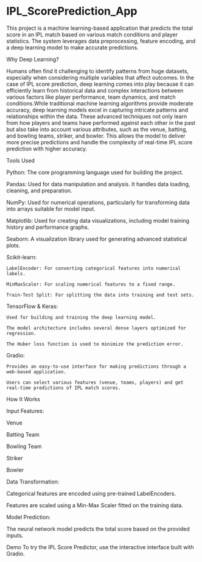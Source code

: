 # IPL_ScorePrediction_App
This project is a machine learning-based application that predicts the total score in an IPL match based on various match conditions and player statistics. The system leverages data preprocessing, feature encoding, and a deep learning model to make accurate predictions.

Why Deep Learning?

Humans often find it challenging to identify patterns from huge datasets, especially when considering multiple variables that affect outcomes. In the case of IPL score prediction, deep learning comes into play because it can efficiently learn from historical data and complex interactions between various factors like player performance, team dynamics, and match conditions.While traditional machine learning algorithms provide moderate accuracy, deep learning models excel in capturing intricate patterns and relationships within the data. These advanced techniques not only learn from how players and teams have performed against each other in the past but also take into account various attributes, such as the venue, batting, and bowling teams, striker, and bowler. This allows the model to deliver more precise predictions and handle the complexity of real-time IPL score prediction with higher accuracy.

Tools Used

Python: The core programming language used for building the project.

Pandas: Used for data manipulation and analysis. It handles data loading, cleaning, and preparation.

NumPy: Used for numerical operations, particularly for transforming data into arrays suitable for model input.

Matplotlib: Used for creating data visualizations, including model training history and performance graphs.

Seaborn: A visualization library used for generating advanced statistical plots.

Scikit-learn:

    LabelEncoder: For converting categorical features into numerical labels.
  
    MinMaxScaler: For scaling numerical features to a fixed range.
  
    Train-Test Split: For splitting the data into training and test sets.

TensorFlow & Keras:

    Used for building and training the deep learning model.
  
    The model architecture includes several dense layers optimized for regression.
  
    The Huber loss function is used to minimize the prediction error.

Gradio:

    Provides an easy-to-use interface for making predictions through a web-based application.

    Users can select various features (venue, teams, players) and get real-time predictions of IPL match scores.

How It Works

Input Features:

Venue

Batting Team

Bowling Team

Striker

Bowler

Data Transformation:

Categorical features are encoded using pre-trained LabelEncoders.

Features are scaled using a Min-Max Scaler fitted on the training data.

Model Prediction:

The neural network model predicts the total score based on the provided inputs.

Demo
To try the IPL Score Predictor, use the interactive interface built with Gradio.
